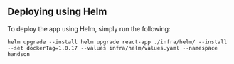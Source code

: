 ## Deploying using Helm

To deploy the app using Helm, simply run the following:


```
helm upgrade --install helm upgrade react-app ./infra/helm/ --install --set dockerTag=1.0.17 --values infra/helm/values.yaml --namespace handson


```
